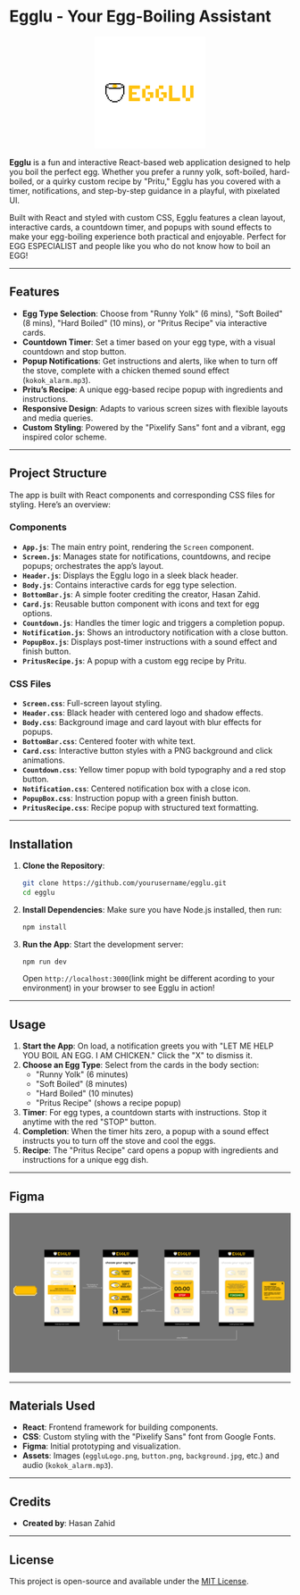 # Egglu - Your Egg-Boiling Assistant

<div align="center"> <img src="src/assets/eggluLogo.png" alt="Egglu Logo" width="200" /> </div>

**Egglu** is a fun and interactive React-based web application designed to help you boil the perfect egg. Whether you prefer a runny yolk, soft-boiled, hard-boiled, or a quirky custom recipe by "Pritu," Egglu has you covered with a timer, notifications, and step-by-step guidance in a playful, with pixelated UI.

Built with React and styled with custom CSS, Egglu features a clean layout, interactive cards, a countdown timer, and popups with sound effects to make your egg-boiling experience both practical and enjoyable. Perfect for EGG ESPECIALIST and people like you who do not know how to boil an EGG!

---

## Features

- **Egg Type Selection**: Choose from "Runny Yolk" (6 mins), "Soft Boiled" (8 mins), "Hard Boiled" (10 mins), or "Pritus Recipe" via interactive cards.
- **Countdown Timer**: Set a timer based on your egg type, with a visual countdown and stop button.
- **Popup Notifications**: Get instructions and alerts, like when to turn off the stove, complete with a chicken themed sound effect (`kokok_alarm.mp3`).
- **Pritu’s Recipe**: A unique egg-based recipe popup with ingredients and instructions.
- **Responsive Design**: Adapts to various screen sizes with flexible layouts and media queries.
- **Custom Styling**: Powered by the "Pixelify Sans" font and a vibrant, egg inspired color scheme.

---

## Project Structure

The app is built with React components and corresponding CSS files for styling. Here’s an overview:

### Components
- **`App.js`**: The main entry point, rendering the `Screen` component.
- **`Screen.js`**: Manages state for notifications, countdowns, and recipe popups; orchestrates the app’s layout.
- **`Header.js`**: Displays the Egglu logo in a sleek black header.
- **`Body.js`**: Contains interactive cards for egg type selection.
- **`BottomBar.js`**: A simple footer crediting the creator, Hasan Zahid.
- **`Card.js`**: Reusable button component with icons and text for egg options.
- **`Countdown.js`**: Handles the timer logic and triggers a completion popup.
- **`Notification.js`**: Shows an introductory notification with a close button.
- **`PopupBox.js`**: Displays post-timer instructions with a sound effect and finish button.
- **`PritusRecipe.js`**: A popup with a custom egg recipe by Pritu.

### CSS Files
- **`Screen.css`**: Full-screen layout styling.
- **`Header.css`**: Black header with centered logo and shadow effects.
- **`Body.css`**: Background image and card layout with blur effects for popups.
- **`BottomBar.css`**: Centered footer with white text.
- **`Card.css`**: Interactive button styles with a PNG background and click animations.
- **`Countdown.css`**: Yellow timer popup with bold typography and a red stop button.
- **`Notification.css`**: Centered notification box with a close icon.
- **`PopupBox.css`**: Instruction popup with a green finish button.
- **`PritusRecipe.css`**: Recipe popup with structured text formatting.

---

## Installation

1. **Clone the Repository**:
   ```bash
   git clone https://github.com/yourusername/egglu.git
   cd egglu
   ```

2. **Install Dependencies**:
   Make sure you have Node.js installed, then run:
   ```bash
   npm install
   ```

3. **Run the App**:
   Start the development server:
   ```bash
   npm run dev
   ```
   Open `http://localhost:3000`(link might be different acording to your environment) in your browser to see Egglu in action!

---

## Usage

1. **Start the App**: On load, a notification greets you with "LET ME HELP YOU BOIL AN EGG. I AM CHICKEN." Click the "X" to dismiss it.
2. **Choose an Egg Type**: Select from the cards in the body section:
   - "Runny Yolk" (6 minutes)
   - "Soft Boiled" (8 minutes)
   - "Hard Boiled" (10 minutes)
   - "Pritus Recipe" (shows a recipe popup)
3. **Timer**: For egg types, a countdown starts with instructions. Stop it anytime with the red "STOP" button.
4. **Completion**: When the timer hits zero, a popup with a sound effect instructs you to turn off the stove and cool the eggs.
5. **Recipe**: The "Pritus Recipe" card opens a popup with ingredients and instructions for a unique egg dish.

---

## Figma

![Egglu Prototype](src/assets/FigmaProto.jpg)

---

## Materials Used

- **React**: Frontend framework for building components.
- **CSS**: Custom styling with the "Pixelify Sans" font from Google Fonts.
- **Figma**: Initial prototyping and visualization.
- **Assets**: Images (`eggluLogo.png`, `button.png`, `background.jpg`, etc.) and audio (`kokok_alarm.mp3`).

---

## Credits

- **Created by**: Hasan Zahid  

---

## License

This project is open-source and available under the [MIT License](LICENSE).